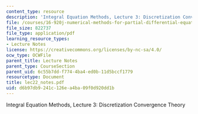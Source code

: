 ```yaml
---
content_type: resource
description: 'Integral Equation Methods, Lecture 3: Discretization Convergence Theory'
file: /courses/16-920j-numerical-methods-for-partial-differential-equations-sma-5212-spring-2003/d6b97db9241c126ea4ba09f0d920dd1b_lec22_notes.pdf
file_size: 822737
file_type: application/pdf
learning_resource_types:
- Lecture Notes
license: https://creativecommons.org/licenses/by-nc-sa/4.0/
ocw_type: OCWFile
parent_title: Lecture Notes
parent_type: CourseSection
parent_uid: 6c55b7dd-f774-4ba4-ed0b-11d5bccf1779
resourcetype: Document
title: lec22_notes.pdf
uid: d6b97db9-241c-126e-a4ba-09f0d920dd1b
---
```

Integral Equation Methods, Lecture 3: Discretization Convergence Theory